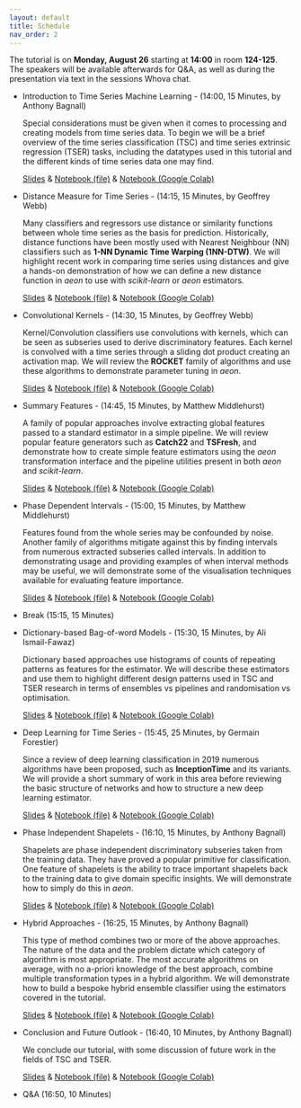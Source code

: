 ```yaml
---
layout: default
title: Schedule
nav_order: 2
---
```


The tutorial is on __Monday, August 26__ starting at __14:00__ in room __124-125__. The speakers will be available afterwards for Q&A, as well as during the presentation via text in the sessions Whova chat.

- Introduction to Time Series Machine Learning - (14:00, 15 Minutes, by Anthony Bagnall)

    Special considerations must be given when it comes to processing and creating models from time series data. To begin we will be a brief overview of the time series classification (TSC) and time series extrinsic regression (TSER) tasks, including the datatypes used in this tutorial and the different kinds of time series data one may find.

    [Slides](https://github.com/aeon-tutorials/KDD-2024/blob/main/Slides/part1_Introduction.pptx) & [Notebook (file)](https://github.com/aeon-tutorials/KDD-2024/blob/main/Notebooks/part1_introduction.ipynb) & [Notebook (Google Colab)](https://colab.research.google.com/github/aeon-tutorials/KDD-2024/blob/main/Notebooks/part1_introduction.ipynb)

- Distance Measure for Time Series - (14:15, 15 Minutes, by Geoffrey Webb)

    Many classifiers and regressors use distance or similarity functions between whole time series as the basis for prediction. Historically, distance functions have been mostly used with Nearest Neighbour (NN) classifiers such as __1-NN Dynamic Time Warping (1NN-DTW)__. We will highlight recent work in comparing time series using distances and give a hands-on demonstration of how we can define a new distance function in _aeon_ to use with _scikit-learn_ or _aeon_ estimators.

    [Slides](https://github.com/aeon-tutorials/KDD-2024/blob/main/Slides/part2_distance_based.pptx) & [Notebook (file)](https://github.com/aeon-tutorials/KDD-2024/blob/main/Notebooks/part2_distance_based.ipynb) & [Notebook (Google Colab)](https://colab.research.google.com/github/aeon-tutorials/KDD-2024/blob/main/Notebooks/part2_distance_based.ipynb)

- Convolutional Kernels - (14:30, 15 Minutes, by Geoffrey Webb)

    Kernel/Convolution classifiers use convolutions with kernels, which can be seen as subseries used to derive discriminatory features. Each kernel is convolved with a time series through a sliding dot product creating an activation map. We will review the __ROCKET__ family of algorithms and use these algorithms to demonstrate parameter tuning in _aeon_. 

    [Slides](https://github.com/aeon-tutorials/KDD-2024/blob/main/Slides/part3_convolution_based.pptx) & [Notebook (file)](https://github.com/aeon-tutorials/KDD-2024/blob/main/Notebooks/part3_convolution_based.ipynb) & [Notebook (Google Colab)](https://colab.research.google.com/github/aeon-tutorials/KDD-2024/blob/main/Notebooks/part3_convolution_based.ipynb)

- Summary Features - (14:45, 15 Minutes, by Matthew Middlehurst)

    A family of popular approaches involve extracting global features passed to a standard estimator in a simple pipeline. We will review popular feature generators such as __Catch22__ and __TSFresh__, and demonstrate how to create simple feature estimators using the _aeon_ transformation interface and the pipeline utilities present in both _aeon_ and _scikit-learn_.

    [Slides](https://github.com/aeon-tutorials/KDD-2024/blob/main/Slides/part4_feature_based.pptx) & [Notebook (file)](https://github.com/aeon-tutorials/KDD-2024/blob/main/Notebooks/part4_feature_based.ipynb) & [Notebook (Google Colab)](https://colab.research.google.com/github/aeon-tutorials/KDD-2024/blob/main/Notebooks/part4_feature_based.ipynb)

- Phase Dependent Intervals - (15:00, 15 Minutes, by Matthew Middlehurst)

    Features found from the whole series may be confounded by noise. Another family of algorithms mitigate against this by finding intervals from numerous extracted subseries called intervals. In addition to demonstrating usage and providing examples of when interval methods may be useful, we will demonstrate some of the visualisation techniques available for evaluating feature importance.

    [Slides](https://github.com/aeon-tutorials/KDD-2024/blob/main/Slides/part5_interval_based.pptx) & [Notebook (file)](https://github.com/aeon-tutorials/KDD-2024/blob/main/Notebooks/part5_interval_based.ipynb) & [Notebook (Google Colab)](https://colab.research.google.com/github/aeon-tutorials/KDD-2024/blob/main/Notebooks/part5_interval_based.ipynb)

- Break (15:15, 15 Minutes)


- Dictionary-based Bag-of-word Models - (15:30, 15 Minutes, by Ali Ismail-Fawaz)

    Dictionary based approaches use histograms of counts of repeating patterns as features for the estimator. We will describe these estimators and use them to highlight different design patterns used in TSC and TSER research in terms of ensembles vs pipelines and randomisation vs optimisation.  

    [Slides](https://github.com/aeon-tutorials/KDD-2024/blob/main/Slides/part6_dictionary_based.pdf) & [Notebook (file)](https://github.com/aeon-tutorials/KDD-2024/blob/main/Notebooks/part6_dictionary_based.ipynb) & [Notebook (Google Colab)](https://colab.research.google.com/github/aeon-tutorials/KDD-2024/blob/main/Notebooks/part6_dictionary_based.ipynb)

- Deep Learning for Time Series - (15:45, 25 Minutes, by Germain Forestier)

    Since a review of deep learning classification in 2019 numerous algorithms have been proposed, such as __InceptionTime__ and its variants. We will provide a short summary of work in this area before reviewing the basic structure of networks and how to structure a new deep learning estimator. 

    [Slides](https://github.com/aeon-tutorials/KDD-2024/blob/main/Slides/part7_deep_learning_based.pdf) & [Notebook (file)](https://github.com/aeon-tutorials/KDD-2024/blob/main/Notebooks/part7_deep_learning_based.ipynb) & [Notebook (Google Colab)](https://colab.research.google.com/github/aeon-tutorials/KDD-2024/blob/main/Notebooks/part7_deep_learning_based.ipynb)

- Phase Independent Shapelets - (16:10, 15 Minutes, by Anthony Bagnall)

    Shapelets are phase independent discriminatory subseries taken from the training data. They have proved a popular primitive for classification. One feature of shapelets is the ability to trace important shapelets back to the training data to give domain specific insights. We will demonstrate how to simply do this in _aeon_.

    [Slides](https://github.com/aeon-tutorials/KDD-2024/blob/main/Slides/part8_shapelet_based.pptx) & [Notebook (file)](https://github.com/aeon-tutorials/KDD-2024/blob/main/Notebooks/part8_shapelet_based.ipynb) & [Notebook (Google Colab)](https://colab.research.google.com/github/aeon-tutorials/KDD-2024/blob/main/Notebooks/part8_shapelet_based.ipynb)

- Hybrid Approaches - (16:25, 15 Minutes, by Anthony Bagnall)

    This type of method combines two or more of the above approaches. The nature of the data and the problem dictate which category of algorithm is most appropriate. The most accurate algorithms on average, with no a-priori knowledge of the best approach, combine multiple transformation types in a hybrid algorithm. We will demonstrate how to build a bespoke hybrid ensemble classifier using the estimators covered in the tutorial.

    [Slides](https://github.com/aeon-tutorials/KDD-2024/blob/main/Slides/part9_hybrids.pptx) & [Notebook (file)](https://github.com/aeon-tutorials/KDD-2024/blob/main/Notebooks/part9_hybrids.ipynb) & [Notebook (Google Colab)](https://colab.research.google.com/github/aeon-tutorials/KDD-2024/blob/main/Notebooks/part9_hybrids.ipynb)

- Conclusion and Future Outlook - (16:40, 10 Minutes, by Anthony Bagnall)

    We conclude our tutorial, with some discussion of future work in the fields of TSC and TSER.

    [Slides](https://github.com/aeon-tutorials/KDD-2024/blob/main/Slides/part10_conclusions.pptx) & [Notebook (file)](https://github.com/aeon-tutorials/KDD-2024/blob/main/Notebooks/part10_conclusions.ipynb) & [Notebook (Google Colab)](https://colab.research.google.com/github/aeon-tutorials/KDD-2024/blob/main/Notebooks/part10_conclusions.ipynb)

- Q&A (16:50, 10 Minutes)
